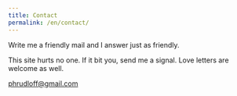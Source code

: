 ```yaml
---
title: Contact
permalink: /en/contact/
---
```

Write me a friendly mail and I answer just as friendly.

This site hurts no one. If it bit you, send me a signal. Love letters are welcome as well.

[phrudloff@gmail.com](mailto:phrudloff@gmail.com)
